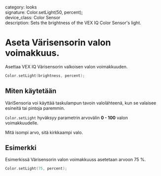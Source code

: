 category: looks  
signature: Color.setLight(50, percent);  
device_class: Color Sensor  
description: Sets the brightness of the VEX IQ Color Sensor's light.  

# Aseta Värisensorin valon voimakkuus.

Asettaa VEX IQ Värisensorin valkoisen valon voimakkuuden. 

```cpp
Color.setLight(brightness, percent);
```

## Miten käytetään

VäriSensoria voi käyttää taskulampun tavoin valolähteenä, kun se valaisee esineitä tai pintoja paremmin.

`Color.setLight` hyväksyy parametrin arvovälin **0 - 100** valon voimakkuudelle.

Mitä isompi arvo, sitä kirkkaampi valo.

## Esimerkki

Esimerkissä Värisensorin valon voimakkuuss asetetaan arvoon 75 %.

```cpp
Color.setLight(75, percent);
```

<advanced>
</advanced>
